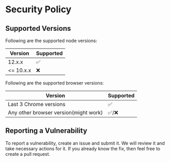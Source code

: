 # Security Policy

## Supported Versions

Following are the supported node versions:

| Version | Supported          |
| ------- | ------------------ |
| 12.x.x   | :white_check_mark: |
| <= 10.x.x   | :x: |

Following are the supported browser versions:

| Version | Supported          |
| ------- | ------------------ |
| Last 3 Chrome versions   | :white_check_mark: |
| Any other browser version(might work)  | :white_check_mark:/:x: |

## Reporting a Vulnerability

To report a vulnerability, create an issue and submit it. We will review it and take necessary actions for it. If you already know the fix, then feel free to create a pull request.
